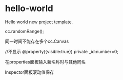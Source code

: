 # hello-world
Hello world new project template.

cc.randomRange();

同一时间不能存在多个cc.Canvas

//不显示
@property({visible:true})
private _id:number=0;

在properties面板输入新名称时与其他同名

Inspector面板滚动值保存